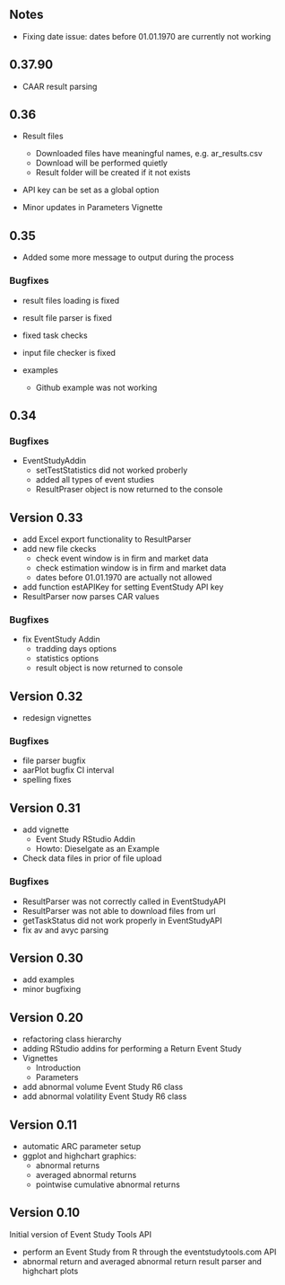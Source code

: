 ## Notes

- Fixing date issue: dates before 01.01.1970 are currently not working

## 0.37.90

- CAAR result parsing


## 0.36

- Result files
  - Downloaded files have meaningful names, e.g. ar_results.csv
  - Download will be performed quietly
  - Result folder will be created if it not exists

- API key can be set as a global option
- Minor updates in Parameters Vignette


## 0.35

- Added some more message to output during the process

### Bugfixes

- result files loading is fixed
- result file parser is fixed
- fixed task checks
- input file checker is fixed

- examples
    - Github example was not working

## 0.34

### Bugfixes

- EventStudyAddin
    - setTestStatistics did not worked proberly
    - added all types of event studies
    - ResultPraser object is now returned to the console


## Version 0.33

- add Excel export functionality to ResultParser
- add new file ckecks
    - check event window is in firm and market data
    - check estimation window is in firm and market data
    - dates before 01.01.1970 are actually not allowed
- add function estAPIKey for setting EventStudy API key
- ResultParser now parses CAR values

### Bugfixes

- fix EventStudy Addin 
    - tradding days options
    - statistics options
    - result object is now returned to console


## Version 0.32

- redesign vignettes

### Bugfixes 

- file parser bugfix
- aarPlot bugfix CI interval
- spelling fixes


## Version 0.31

- add vignette
    - Event Study RStudio Addin
    - Howto: Dieselgate as an Example
- Check data files in prior of file upload


### Bugfixes

- ResultParser was not correctly called in EventStudyAPI
- ResultParser was not able to download files from url
- getTaskStatus did not work properly in EventStudyAPI 
- fix av and avyc parsing


## Version 0.30

- add examples
- minor bugfixing


## Version 0.20

- refactoring class hierarchy
- adding RStudio addins for performing a Return Event Study
- Vignettes
    - Introduction
    - Parameters
- add abnormal volume Event Study R6 class
- add abnormal volatility Event Study R6 class


## Version 0.11

- automatic ARC parameter setup
- ggplot and highchart graphics:
    - abnormal returns
    - averaged abnormal returns
    - pointwise cumulative abnormal returns


## Version 0.10

Initial version of Event Study Tools API

- perform an Event Study from R through the eventstudytools.com API
- abnormal return and averaged abnormal return result parser and highchart plots
